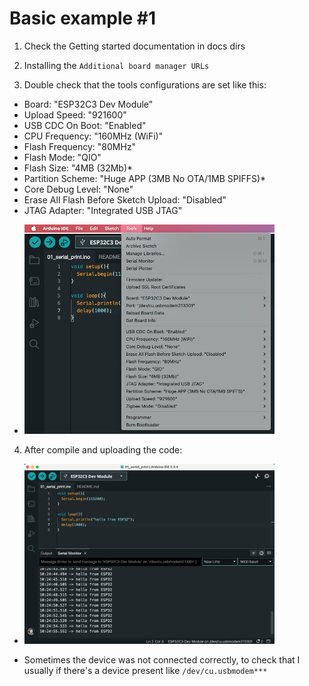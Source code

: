 # Basic example #1


1. Check the Getting started documentation in docs dirs

2. Installing the `Additional board manager URLs`

3. Double check that the tools configurations are set like this:
- Board: "ESP32C3 Dev Module"
- Upload Speed: "921600"
- USB CDC On Boot: "Enabled"
- CPU Frequency: "160MHz (WiFi)"
- Flash Frequency: "80MHz"
- Flash Mode: "QIO"
- Flash Size: "4MB (32Mb)*
- Partition Scheme: "Huge APP (3MB No OTA/1MB SPIFFS)*
- Core Debug Level: "None"
- Erase All Flash Before Sketch Upload: "Disabled"
- JTAG Adapter: "Integrated USB JTAG"
* <img src="tools_menu.png" width="400">

4. After compile and uploading the code:
* <img src="serial_monitor.png" width="400">

- Sometimes the device was not connected correctly, to check that I usually if there's a device present like `/dev/cu.usbmodem***`
